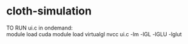 # cloth-simulation

TO RUN ui.c in ondemand: <br>
module load cuda
module load virtualgl
nvcc ui.c -lm -lGL -lGLU -lglut
